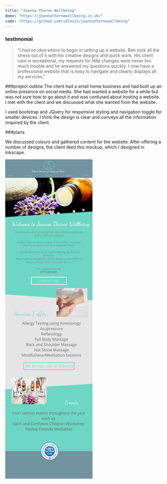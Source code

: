 ```yaml
---
title: "Joanna Thorne Wellbeing"
demo: "https://joannathornewellbeing.co.uk/"
code: "https://github.com/idleist/joannathornewellbeing"
---
```


### testimonial

> "I had no idea where to begin in setting up a website. Ben took all the stress out of it with his creative designs and quick work. His client care is exceptional, my requests for little changes were never too much trouble and he answered my questions quickly. I now have a professional website that is easy to navigate and clearly displays all my services."

###project outline
The client had a small home business and had built up an online presence on social media. She had wanted a website for a while but was not sure how to go about it and was confused about hosting a website. I met with the client and we discussed what she wanted from the website.

I used bootstrap and JQuery for responsive styling and navigation toggle for smaller devices. I think the design is clear and conveys all the information required by the client.

###plans

We discussed colours and gathered content for the website. After offering a number of designs, the client liked this mockup, which I designed in Inkscape.

![website mockup](./screenshots/wellbeing-mockup.png)
